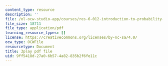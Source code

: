 ```yaml
---
content_type: resource
description: ''
file: /ol-ocw-studio-app/courses/res-6-012-introduction-to-probability-spring-2018/9ff5418d27a06b574a82835b2f6fe11c_0xuRh3dz_Nc.pdf
file_size: 18711
file_type: application/pdf
learning_resource_types: []
license: https://creativecommons.org/licenses/by-nc-sa/4.0/
ocw_type: OCWFile
resourcetype: Document
title: 3play pdf file
uid: 9ff5418d-27a0-6b57-4a82-835b2f6fe11c
---
```

